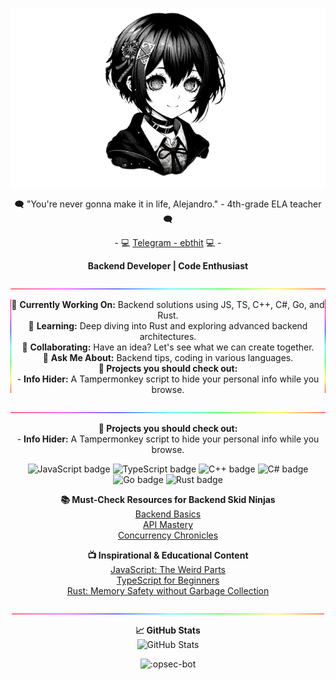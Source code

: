 <p align="center">
  <img src="images/alt-image.png" alt="opsec-bot logo">
</p>
<p align="center">
    🗨️ "You're never gonna make it in life, Alejandro." - 4th-grade ELA teacher 🗨️
</p>
<p align="center">
    - 💻 <a href="https://t.me/ebthit">Telegram - ebthit</a> 💻 -
</p>

<p align="center">
  <strong>Backend Developer | Code Enthusiast</strong>
</p>

<p align="center">
  <img src="./images/light-bar.gif" width="1000" alt="Separator">
</p>
<p align="center">
  <img src="./images/rotate-light-bar.gif" alt="|" width="1" height="150" align="left"/>
  <img src="./images/rotate-light-bar.gif" alt="|" width="1" height="150" align="right"/>
  🔭 <strong>Currently Working On:</strong> Backend solutions using JS, TS, C++, C#, Go, and Rust.<br>
  🌱 <strong>Learning:</strong> Deep diving into Rust and exploring advanced backend architectures.<br>
  👯 <strong>Collaborating:</strong> Have an idea? Let's see what we can create together.<br>
  💬 <strong>Ask Me About:</strong> Backend tips, coding in various languages.<br>
  <strong>🤖 Projects you should check out:</strong><br>
  - <strong>Info Hider:</strong> A Tampermonkey script to hide your personal info while you browse.<br>
</p>

<p align="center">
  <img src="./images/light-bar.gif" width="1000" alt="Separator">
</p>

<p align="center">
  <strong>🤖 Projects you should check out:</strong><br>
  - <strong>Info Hider:</strong> A Tampermonkey script to hide your personal info while you browse.
</p>

<p align="center">
  <img src="https://img.shields.io/badge/JavaScript-F7DF1E?style=for-the-badge&logo=javascript&logoColor=black" alt="JavaScript badge">
  <img src="https://img.shields.io/badge/TypeScript-3178C6?style=for-the-badge&logo=typescript&logoColor=white" alt="TypeScript badge">
  <img src="https://img.shields.io/badge/C++-00599C?style=for-the-badge&logo=cplusplus&logoColor=white" alt="C++ badge">
  <img src="https://img.shields.io/badge/C%23-239120?style=for-the-badge&logo=csharp&logoColor=white" alt="C# badge">
  <img src="https://img.shields.io/badge/Go-00ADD8?style=for-the-badge&logo=go&logoColor=white" alt="Go badge">
  <img src="https://img.shields.io/badge/Rust-000000?style=for-the-badge&logo=rust&logoColor=white" alt="Rust badge">
</p>

<p align="center">
  <strong>📚 Must-Check Resources for Backend Skid Ninjas</strong><br>
  <a href="https://backend.dev/101">Backend Basics</a><br>
  <a href="https://api-design.nodejs.org/">API Mastery</a><br>
  <a href="https://go.dev/talks/concurrency">Concurrency Chronicles</a>
</p>

<p align="center">
  <strong>📺 Inspirational & Educational Content</strong><br>
  <a href="https://www.youtube.com/watch?v=bEjnZeZEqSY">JavaScript: The Weird Parts</a><br>
  <a href="https://www.youtube.com/watch?v=BwuLxPH8IDs">TypeScript for Beginners</a><br>
  <a href="https://www.youtube.com/watch?v=d1uraoHM8Gg">Rust: Memory Safety without Garbage Collection</a>
</p>

<p align="center">
  <img src="./images/light-bar.gif" width="500" alt="Separator">
</p>

<p align="center">
  <strong>📈 GitHub Stats</strong><br>
  <img src="https://github-readme-stats.vercel.app/api?username=opsec-bot&show_icons=true&theme=tokyonight" alt="GitHub Stats">
</p>

<p align="center">
  <img src="https://count.getloli.com/get/@:obsec-bot" alt=":opsec-bot">
</p>

